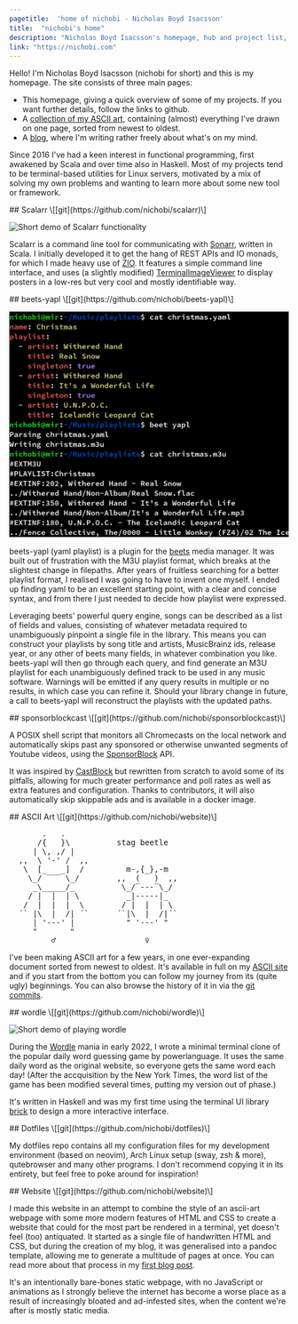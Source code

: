 ```yaml
---
pagetitle:  'home of nichobi - Nicholas Boyd Isacsson'
title:  "nichobi's home"
description: "Nicholas Boyd Isacsson's homepage, hub and project list, including programming, ASCII art and Linux stuff."
link: "https://nichobi.com"
---
```


  Hello! I'm Nicholas Boyd Isacsson (nichobi for short) and this is my homepage.
  The site consists of three main pages:

  - This homepage, giving a quick overview of some of my projects. If you want further details, follow the links to github.
  - A [collection of my ASCII art](https://ascii.nichobi.com), containing (almost) everything I've drawn on one page, sorted from newest to oldest.
  - A [blog](https://blog.nichobi.com), where I'm writing rather freely about what's on my mind.

  Since 2016 I've had a keen interest in functional programming, first awakened by Scala and over time also in Haskell.
  Most of my projects tend to be terminal-based utilities for Linux servers, motivated by a mix of solving my own problems and wanting to learn more about some new tool or framework.

<div class="hflex">
## Scalarr
\[[git](https://github.com/nichobi/scalarr)\]
</div>

  ![Short demo of Scalarr functionality](scalarr.gif)

  Scalarr is a command line tool for communicating with [Sonarr](https://sonarr.tv/), written in Scala.
  I initially developed it to get the hang of REST APIs and IO monads, for which I made heavy use of [ZIO](https://zio.dev/).
  It features a simple command line interface, and uses (a slightly modified) [TerminalImageViewer](https://github.com/stefanhaustein/TerminalImageViewer) to display posters in a low-res but very cool and mostly identifiable way.

<div class="hflex">
## beets-yapl
\[[git](https://github.com/nichobi/beets-yapl)\]
</div>

  ![Terminal output demoing how beets-yapl converts its playlist format to M3U](beets-yapl.png)

  beets-yapl (yaml playlist) is a plugin for the [beets](https://github.com/beetbox/beets) media manager.
  It was built out of frustration with the M3U playlist format, which breaks at the slightest change in filepaths.
  After years of fruitless searching for a better playlist format, I realised I was going to have to invent one myself.
  I ended up finding yaml to be an excellent starting point, with a clear and concise syntax, and from there I just needed to decide how playlist were expressed.

  Leveraging beets' powerful query engine, songs can be described as a list of fields and values, consisting of whatever metadata required to unambiguously pinpoint a single file in the library.
  This means you can construct your playlists by song title and artists, MusicBrainz ids, release year, or any other of beets many fields, in whatever combination you like.
  beets-yapl will then go through each query, and find generate an M3U playlist for each unambiguously defined track to be used in any music software.
  Warnings will be emitted if any query results in multiple or no results, in which case you can refine it.
  Should your library change in future, a call to beets-yapl will reconstruct the playlists with the updated paths.

<div class="hflex">
## sponsorblockcast
\[[git](https://github.com/nichobi/sponsorblockcast)\]
</div>

  A POSIX shell script that monitors all Chromecasts on the local network and automatically skips past any sponsored or otherwise unwanted segments of Youtube videos, using the [SponsorBlock](https://github.com/ajayyy/SponsorBlock) API.

  It was inspired by [CastBlock](https://github.com/stephen304/castblock) but rewritten from scratch to avoid some of its pitfalls, allowing for much greater performance and poll rates as well as extra features and configuration. Thanks to contributors, it will also automatically skip skippable ads and is available in a docker image.

<div class="hflex">
## ASCII Art
\[[git](https://github.com/nichobi/website)\]
</div>

<pre role="img" aria-label="ASCII art of male and female stag beetles">
       .   .
      /{   }\          stag beetle
     | \, ,/ |
  ,,  \ '-' /  ,,
   \  [_   _]  /         m-,{_},-m
    \_/ ‾‾‾ \_/        ,,  (   )  ,,
     _\_____/_          \_/‾---‾\_/
    / |  |  | \          _|-----|_
   /  |  |  |  \        / |  |  | \
  ´` |\  |  /| ´`      ´`|\  |  /|´`
     | '---' |           " '---' "
     "       "
         ♂                   ♀
</pre>

  I've been making ASCII art for a few years, in one ever-expanding document sorted from newest to oldest. It's available in full on my [ASCII site](https://ascii.nichobi.com) and if you start from the bottom you can follow my journey from its (quite ugly) beginnings. You can also browse the history of it in via the [git commits](https://github.com/nichobi/website/commits/main/ascii.txt).

<div class="hflex">
## wordle
\[[git](https://github.com/nichobi/wordle)\]
</div>

  ![Short demo of playing wordle](wordle.gif)

  During the [Wordle](https://www.powerlanguage.co.uk/wordle/) mania in early 2022, I wrote a minimal terminal clone of the popular daily word guessing game by powerlanguage.
  It uses the same daily word as the original website, so everyone gets the same word each day!
  (After the accquisition by the New York Times, the word list of the game has been modified several times, putting my version out of phase.)

  It's written in Haskell and was my first time using the terminal UI library [brick](https://github.com/jtdaugherty/brick) to design a more interactive interface.

<div class="hflex">
## Dotfiles
\[[git](https://github.com/nichobi/dotfiles)\]
</div>

  My dotfiles repo contains all my configuration files for my development environment (based on neovim), Arch Linux setup (sway, zsh & more), qutebrowser and many other programs. I don't recommend copying it in its entirety, but feel free to poke around for inspiration!

<div class="hflex">
## Website
\[[git](https://github.com/nichobi/website)\]
</div>

  I made this website in an attempt to combine the style of an ascii-art webpage with some more modern features of HTML and CSS to create a website that could for the most part be rendered in a terminal, yet doesn't feel (too) antiquated.
  It started as a single file of handwritten HTML and CSS, but during the creation of my blog, it was generalised into a pandoc template, allowing me to generate a multitude of pages at once.
  You can read more about that process in my [first blog post](https://blog.nichobi.com/2023-07-27-i-created-a-blog).

  It's an intentionally bare-bones static webpage, with no JavaScript or animations as I strongly believe the internet has become a worse place as a result of increasingly bloated and ad-infested sites, when the content we're after is mostly static media.

